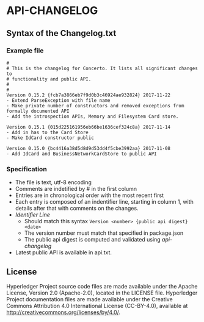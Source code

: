 # API-CHANGELOG

## Syntax of the Changelog.txt

### Example file
```
#
# This is the changelog for Concerto. It lists all significant changes to
# functionality and public API.
#
#
Version 0.15.2 {fcb7a3866eb7f9d0b3c46924ae932824} 2017-11-22
- Extend ParseException with file name
- Make private number of constructors and removed exceptions from formally documented API
- Add the introspection APIs, Memory and Filesystem Card store.

Version 0.15.1 {015d225161956eb66be1636cef324c8a} 2017-11-14
- Add in has to the Card Store
- Make IdCard constructor public

Version 0.15.0 {bc4416a38d5d8d9d53dd4f5cbe3992aa} 2017-11-08
- Add IdCard and BusinessNetworkCardStore to public API

```

### Specification

- The file is text, utf-8 encoding
- Comments are indetified by # in the first column
- Entries are in chronological order with the most recent first 
- Each entry is composed of an indentifier line, starting in column 1, with details after that with comments on the changes.
- *Identifier Line*
    - Should match this syntax  `Version <number> {public api digest} <date>`
    - The version number must match that specified in package.json
    - The public api digest is computed and validated using *api-changelog*
- Latest public API  is available in api.txt.

## License <a name="license"></a>
Hyperledger Project source code files are made available under the Apache License, Version 2.0 (Apache-2.0), located in the LICENSE file. Hyperledger Project documentation files are made available under the Creative Commons Attribution 4.0 International License (CC-BY-4.0), available at http://creativecommons.org/licenses/by/4.0/.
